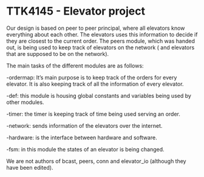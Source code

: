 # TTK4145 - Elevator project
 
Our design is based on peer to peer principal, where all elevators know everything about each other. The elevators uses this information to decide if they are closest to the current order. The peers module, which was handed out, is being used to keep track of elevators on the network ( and elevators that are supposed to be on the network). 

The main tasks of the different modules are as follows:

-ordermap: It’s main purpose is to keep track of the orders for every elevator. It is also keeping track of all the information of every elevator.  

-def: this module is housing global constants and variables being used by other modules. 

-timer: the timer is keeping track of time being used serving an order.

-network: sends information of the elevators over the internet. 

-hardware: is the interface between hardware and software.

-fsm: in this module the states of an elevator is being changed. 

We are not authors of bcast, peers, conn and elevator_io (although they have been edited).

